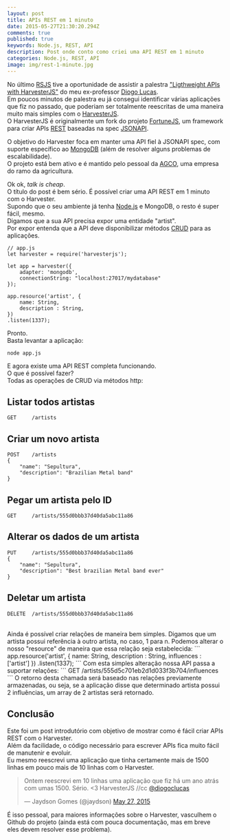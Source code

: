 ```yaml
---
layout: post
title: APIs REST em 1 minuto
date: 2015-05-27T21:30:20.294Z
comments: true
published: true
keywords: Node.js, REST, API
description: Post onde conto como criei uma API REST em 1 minuto
categories: Node.js, REST, API
image: img/rest-1-minute.jpg
---
```

No último [RSJS](http://rsjs.org) tive a oportunidade de assistir a palestra ["Ligthweight APIs with HarvesterJS"](http://dclucas.github.io/prez-harvesterjs) do meu ex-professor [Diogo Lucas](https://twitter.com/diogoclucas).  
Em poucos minutos de palestra eu já consegui identificar várias aplicações que fiz no passado, que poderiam ser totalmente reescritas de uma maneira muito mais simples com o [HarvesterJS](https://github.com/agco/harvesterjs).  
O HarvesterJS é originalmente um fork do projeto [FortuneJS](http://fortunejs.com/), um framework para criar APIs [REST](http://en.wikipedia.org/wiki/Representational_state_transfer) baseadas na spec [JSONAPI](http://jsonapi.org).  

O objetivo do Harvester foca em manter uma API fiel à JSONAPI spec, com suporte específico ao [MongoDB](http://docs.mongodb.org/) (além de resolver alguns problemas de escalabilidade).  
O projeto está bem ativo e é mantido pelo pessoal da [AGCO](http://www.agcocorp.com/), uma empresa do ramo da agricultura.  

Ok ok, _talk is cheap_.  
O título do post é bem sério. É possível criar uma API REST em 1 minuto com o Harvester.  
Supondo que o seu ambiente já tenha [Node.js](http://nodejs.org) e MongoDB, o resto é super fácil, mesmo.  
Digamos que a sua API precisa expor uma entidade "artist".  
Por expor entenda que a API deve disponibilizar métodos [CRUD](http://en.wikipedia.org/wiki/Create,_read,_update_and_delete) para as aplicações.  
```
// app.js
let harvester = require('harvesterjs');

let app = harvester({
	adapter: 'mongodb',
	connectionString: "localhost:27017/mydatabase"
});

app.resource('artist', {
	name: String,
	description : String,
})
.listen(1337);
```  

Pronto.  
Basta levantar a aplicação:  
```
node app.js
``` 
E agora existe uma API REST completa funcionando.  
O que é possível fazer?  
Todas as operações de CRUD via métodos http:  
## Listar todos artistas
```
GET 	/artists
```
## Criar um novo artista
```
POST 	/artists
{
	"name": "Sepultura",
	"description": "Brazilian Metal band"
}
```
## Pegar um artista pelo ID
```
GET 	/artists/555d0bbb37d40da5abc11a86
```
## Alterar os dados de um artista
```
PUT 	/artists/555d0bbb37d40da5abc11a86
{
	"name": "Sepultura",
	"description": "Best brazilian Metal band ever"
}
```
## Deletar um artista
```
DELETE 	/artists/555d0bbb37d40da5abc11a86
```
<br />
Ainda é possível criar relações de maneira bem simples.  
Digamos que um artista possui referência à outro artista, no caso, 1 para n.  
Podemos alterar o nosso "resource" de maneira que essa relação seja estabelecida:  
```
app.resource('artist', {
	name: String,
	description : String,
	influences : ['artist']
})
.listen(1337);
```  
Com esta simples alteração nossa API passa a suportar relações:  
```
GET  /artists/555d5c701eb2d1d033f3b704/influences
```
O retorno desta chamada será baseado nas relações previamente armazenadas, ou seja, se a aplicação disse que determinado artista possui 2 influências, um array de 2 artistas será retornado.  

## Conclusão
Este foi um post introdutório com objetivo de mostrar como é fácil criar APIs REST com o Harvester.  
Além da facilidade, o código necessário para escrever APIs fica muito fácil de manutenir e evoluir.  
Eu mesmo reescrevi uma aplicação que tinha certamente mais de 1500 linhas em pouco mais de 10 linhas com o Harvester.  
<blockquote class="twitter-tweet" lang="en"><p lang="pt" dir="ltr">Ontem reescrevi em 10 linhas uma aplicação que fiz há um ano atrás com umas 1500. Sério. &lt;3 HarvesterJS //cc <a href="https://twitter.com/diogoclucas">@diogoclucas</a></p>&mdash; Jaydson Gomes (@jaydson) <a href="https://twitter.com/jaydson/status/603541170426290178">May 27, 2015</a></blockquote>
<script async src="//platform.twitter.com/widgets.js" charset="utf-8"></script>
É isso pessoal, para maiores informações sobre o Harvester, vasculhem o Github do projeto (ainda está com pouca documentação, mas em breve eles devem resolver esse problema).  